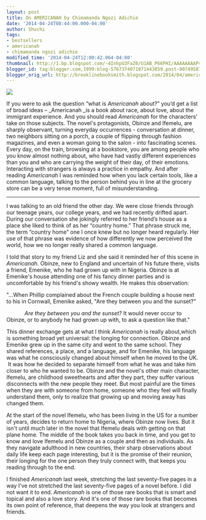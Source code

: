 ```yaml
---
layout: post
title: On AMERICANAH by Chimamanda Ngozi Adichie
date: '2014-04-24T08:44:00.000-04:00'
author: Shuchi
tags:
- bestsellers
- americanah
- chimamanda ngozi adichie
modified_time: '2014-04-24T12:00:42.064-04:00'
thumbnail: http://1.bp.blogspot.com/-4InhpU3FaZ0/U1AB_P66PHI/AAAAAAAAPvc/kGHI5H-4EI0/s72-c/americanah.png
blogger_id: tag:blogger.com,1999:blog-5767374071871443859.post-9074958763352868200
blogger_orig_url: http://brooklinebooksmith.blogspot.com/2014/04/americanah-by-chimamanda-ngozi-adichie.html
---
```

[![](http://1.bp.blogspot.com/-4InhpU3FaZ0/U1AB_P66PHI/AAAAAAAAPvc/kGHI5H-4EI0/s1600/americanah.png)](http://1.bp.blogspot.com/-4InhpU3FaZ0/U1AB_P66PHI/AAAAAAAAPvc/kGHI5H-4EI0/s1600/americanah.png)

If you were to ask the question “what is _Americanah_ about?” you’d get a list of broad ideas – _Americanah _is a book about race, about love, about the immigrant experience. And you should read _Americanah_ for the characters' take on those subjects. The novel's protagonists, Obinze and Ifemelu, are sharply observant, turning everyday occurrences - conversation at dinner, two neighbors sitting on a porch, a couple of flipping through fashion magazines, and even a woman going to the salon - into fascinating scenes. Every day, on the train, browsing at a bookstore, you are among people who you know almost nothing about, who have had vastly different experiences than you and who are carrying the weight of their day, of their emotions. Interacting with strangers is always a practice in empathy. And after reading _Americanah_ I was reminded how when you lack certain tools, like a common language, talking to the person behind you in line at the grocery store can be a very tense moment, full of misunderstanding.

***

I was talking to an old friend the other day. We were close friends through our teenage years, our college years, and we had recently drifted apart. During our conversation she jokingly referred to her friend’s house as a place she liked to think of as her “country home.” That phrase struck me, the term “country home” one I once knew but no longer heard regularly. Her use of that phrase was evidence of how differently we now perceived the world, how we no longer really shared a common language.

I told that story to my friend Liz and she said it reminded her of this scene in _Americanah._ Obinze, new to England and uncertain of his future there, visits a friend, Emenike, who he had grown up with in Nigeria. Obinze is at Emenike's house attending one of his fancy dinner parties and is uncomfortable by his friend's showy wealth. He makes this observation:

"...When Phillip complained about the French couple building a house next to his in Cornwall, Emenike asked, "Are they between you and the sunset?"

            _Are they between you and the sunset?_ It would never occur to Obinze, or to anybody he had grown up with, to ask a question like that."

This dinner exchange gets at what I think _Americanah_ is really about,which is something broad yet universal: the longing for connection. Obinze and Emenike grew up in the same city and went to the same school. They shared references, a place, and a language, and for Emenike, his language was what he consciously changed about himself when he moved to the UK.  It was how he decided to separate himself from what he was and take him closer to who he wanted to be. Obinze and the novel's other main character, Ifemelu, are childhood sweethearts and after they part, they suffer various disconnects with the new people they meet. But most painful are the times when they are with someone from home, someone who they feel will finally understand them, only to realize that growing up and moving away has changed them.

At the start of the novel Ifemelu, who has been living in the US for a number of years, decides to return home to Nigeria, where Obinze now lives. But it isn't until much later in the novel that Ifemelu deals with getting on that plane home. The middle of the book takes you back in time, and you get to know and love Ifemelu and Obinze as a couple and then as individuals. As they navigate adulthood in new countries, their sharp observations about daily life keep each page interesting, but it is the promise of their reunion, their longing for the one person they truly connect with, that keeps you reading through to the end.

I finished _Americanah_ last week, stretching the last seventy-five pages in a way I've not stretched the last seventy-five pages of a novel before. I did not want it to end. _Americanah_ is one of those rare books that is smart and topical and also a love story. And it's one of those rare books that becomes its own point of reference, that deepens the way you look at strangers and friends.
